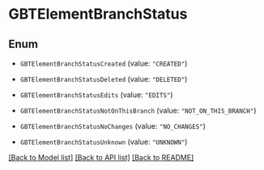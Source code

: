 # GBTElementBranchStatus

## Enum


* `GBTElementBranchStatusCreated` (value: `"CREATED"`)

* `GBTElementBranchStatusDeleted` (value: `"DELETED"`)

* `GBTElementBranchStatusEdits` (value: `"EDITS"`)

* `GBTElementBranchStatusNotOnThisBranch` (value: `"NOT_ON_THIS_BRANCH"`)

* `GBTElementBranchStatusNoChanges` (value: `"NO_CHANGES"`)

* `GBTElementBranchStatusUnknown` (value: `"UNKNOWN"`)


[[Back to Model list]](../README.md#documentation-for-models) [[Back to API list]](../README.md#documentation-for-api-endpoints) [[Back to README]](../README.md)


